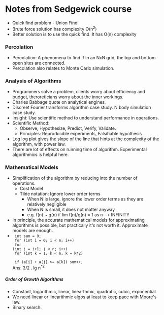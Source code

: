 # Notes from Sedgewick course

* Quick find problem - Union Find
* Brute force solution has complexity O(n<sup>2</sup>)
* Better solution is to use the quick find.  It has O(n) complexity


### Percolation
* Percolation: A phenomena to find if in an NxN grid, the top and bottom open sites are connected. 
* Percolation also relates to Monte Carlo simulation.

### Analysis of Algorithms
* Programmers solve a problem, clients worry about efficiency and budget, theroreticians worry about the inner workings.  
* Charles Babbage quote on analytical engines.
* Discreet Fourier transforms algorithm case study.  N body simulation case study.
* Insight: Use scientific method to understand performance in operations.
* Scientific Method:
    + Observe, Hypothesize, Predict, Verify, Validate.
    + Principles: Reproducible experiments, Falsifiable hypothesis
* Log log plot gives the slope of the line that hints at the complexity of the algorithm, with power law.
* There are lot of effects on running time of algorithm.  Experimental algorithmics is helpful here.

### Mathematical Models
* Simplification of the algorithm by reducing into the number of operations.  
    + Cost Model
    + Tilde notation: Ignore lower order terms
        + When N is large, ignore the lower order terms as they are relatively negligible
        + When N is small, it does not matter anyway
        + e.g. f(n) ~ g(n) if lim f(n)/g(n) = 1 as n --> INFINITY 
* In principle, the accurate mathematical models for approximating algorithms is possible, but practically it's not worth it.  Approximate models are enough.
* <code> int sum = 0; <br>
  for (int i = 0; i < n; i++) <br>
        for (int j = i+1; j < n; j++) <br>
          for (int k = 1; k < n; k = k*2) <br>
              if (a[i] + a[j] >= a[k]) sum++; </code> <br> 
         Ans: 3/2 . lg n<sup>^2</sup>
         
##### Order of Growth Algorithms
* Constant, logarithmic, linear, linearthmic, quadratic, cubic, exponential
* We need linear or linearithmic algos at least to keep pace with Moore's law.
* Binary search.        